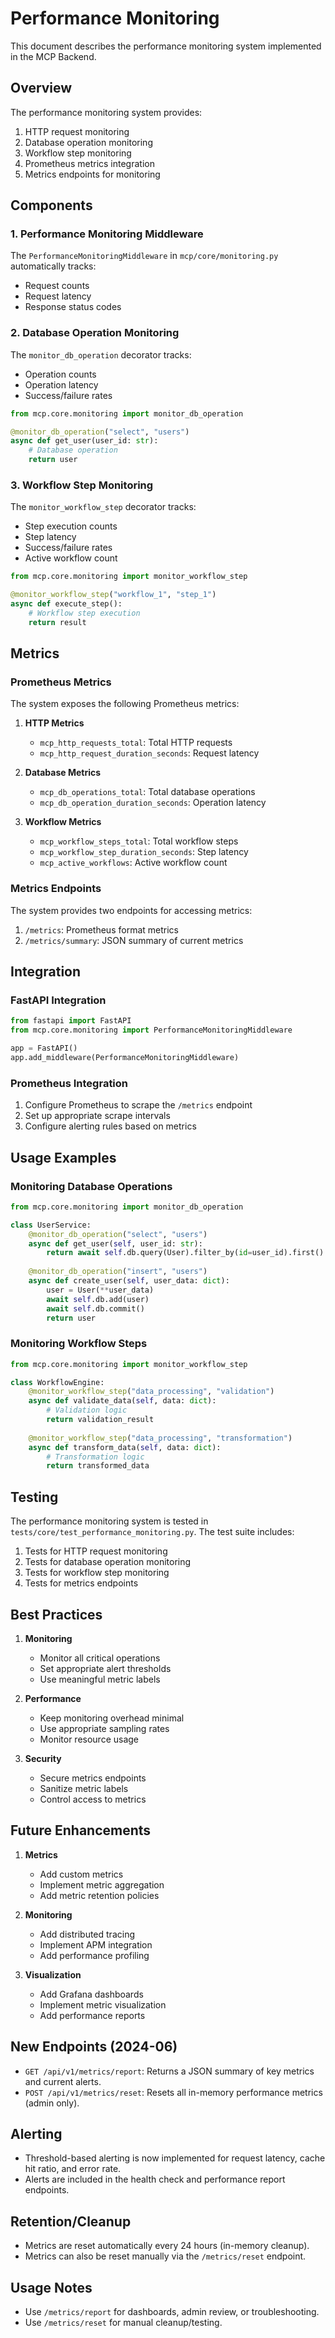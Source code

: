 # Performance Monitoring

This document describes the performance monitoring system implemented in the MCP Backend.

## Overview

The performance monitoring system provides:

1. HTTP request monitoring
2. Database operation monitoring
3. Workflow step monitoring
4. Prometheus metrics integration
5. Metrics endpoints for monitoring

## Components

### 1. Performance Monitoring Middleware

The `PerformanceMonitoringMiddleware` in `mcp/core/monitoring.py` automatically tracks:

- Request counts
- Request latency
- Response status codes

### 2. Database Operation Monitoring

The `monitor_db_operation` decorator tracks:

- Operation counts
- Operation latency
- Success/failure rates

```python
from mcp.core.monitoring import monitor_db_operation

@monitor_db_operation("select", "users")
async def get_user(user_id: str):
    # Database operation
    return user
```

### 3. Workflow Step Monitoring

The `monitor_workflow_step` decorator tracks:

- Step execution counts
- Step latency
- Success/failure rates
- Active workflow count

```python
from mcp.core.monitoring import monitor_workflow_step

@monitor_workflow_step("workflow_1", "step_1")
async def execute_step():
    # Workflow step execution
    return result
```

## Metrics

### Prometheus Metrics

The system exposes the following Prometheus metrics:

1. **HTTP Metrics**
   - `mcp_http_requests_total`: Total HTTP requests
   - `mcp_http_request_duration_seconds`: Request latency

2. **Database Metrics**
   - `mcp_db_operations_total`: Total database operations
   - `mcp_db_operation_duration_seconds`: Operation latency

3. **Workflow Metrics**
   - `mcp_workflow_steps_total`: Total workflow steps
   - `mcp_workflow_step_duration_seconds`: Step latency
   - `mcp_active_workflows`: Active workflow count

### Metrics Endpoints

The system provides two endpoints for accessing metrics:

1. `/metrics`: Prometheus format metrics
2. `/metrics/summary`: JSON summary of current metrics

## Integration

### FastAPI Integration

```python
from fastapi import FastAPI
from mcp.core.monitoring import PerformanceMonitoringMiddleware

app = FastAPI()
app.add_middleware(PerformanceMonitoringMiddleware)
```

### Prometheus Integration

1. Configure Prometheus to scrape the `/metrics` endpoint
2. Set up appropriate scrape intervals
3. Configure alerting rules based on metrics

## Usage Examples

### Monitoring Database Operations

```python
from mcp.core.monitoring import monitor_db_operation

class UserService:
    @monitor_db_operation("select", "users")
    async def get_user(self, user_id: str):
        return await self.db.query(User).filter_by(id=user_id).first()
    
    @monitor_db_operation("insert", "users")
    async def create_user(self, user_data: dict):
        user = User(**user_data)
        await self.db.add(user)
        await self.db.commit()
        return user
```

### Monitoring Workflow Steps

```python
from mcp.core.monitoring import monitor_workflow_step

class WorkflowEngine:
    @monitor_workflow_step("data_processing", "validation")
    async def validate_data(self, data: dict):
        # Validation logic
        return validation_result
    
    @monitor_workflow_step("data_processing", "transformation")
    async def transform_data(self, data: dict):
        # Transformation logic
        return transformed_data
```

## Testing

The performance monitoring system is tested in `tests/core/test_performance_monitoring.py`. The test suite includes:

1. Tests for HTTP request monitoring
2. Tests for database operation monitoring
3. Tests for workflow step monitoring
4. Tests for metrics endpoints

## Best Practices

1. **Monitoring**
   - Monitor all critical operations
   - Set appropriate alert thresholds
   - Use meaningful metric labels

2. **Performance**
   - Keep monitoring overhead minimal
   - Use appropriate sampling rates
   - Monitor resource usage

3. **Security**
   - Secure metrics endpoints
   - Sanitize metric labels
   - Control access to metrics

## Future Enhancements

1. **Metrics**
   - Add custom metrics
   - Implement metric aggregation
   - Add metric retention policies

2. **Monitoring**
   - Add distributed tracing
   - Implement APM integration
   - Add performance profiling

3. **Visualization**
   - Add Grafana dashboards
   - Implement metric visualization
   - Add performance reports

## New Endpoints (2024-06)

- `GET /api/v1/metrics/report`: Returns a JSON summary of key metrics and current alerts.
- `POST /api/v1/metrics/reset`: Resets all in-memory performance metrics (admin only).

## Alerting

- Threshold-based alerting is now implemented for request latency, cache hit ratio, and error rate.
- Alerts are included in the health check and performance report endpoints.

## Retention/Cleanup

- Metrics are reset automatically every 24 hours (in-memory cleanup).
- Metrics can also be reset manually via the `/metrics/reset` endpoint.

## Usage Notes

- Use `/metrics/report` for dashboards, admin review, or troubleshooting.
- Use `/metrics/reset` for manual cleanup/testing. 